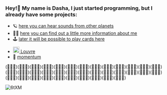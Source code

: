 ### Hey!👋 My name is Dasha, I just started programming, but I already have some projects:

* 🪐 [here you can hear sounds from other planets](https://dariamalina-drum-kit.netlify.app/)
* 🧝‍♀️ [here you can find out a little more information about me](https://dariamalina-cv.netlify.app/)
* 🕹 [later it will be possible to play cards here](https://dariamalina.github.io/memoji/)
* [<img src="https://img.icons8.com/ios/50/000000/louvre-pyramid.png" style='height:20px;margin-top:10px;'/> Louvre](https://dariamalina-museum-finish.netlify.app/)
* 🧦 [momentum](https://dariamalina-momentum.netlify.app/)

(ﾟｰﾟ)(ﾟｰﾟ)(ﾟｰﾟ)(ﾟｰﾟ)(ﾟｰﾟ)(ﾟｰﾟ)(ﾟｰﾟ)(ﾟｰﾟ)(ﾟｰﾟ)(ﾟｰﾟ)(ﾟｰﾟ)(ﾟｰﾟ)(ﾟｰﾟ)(ﾟｰﾟ)(ﾟｰﾟ)(ﾟｰﾟ)(ﾟｰﾟ)(ﾟｰﾟ)(ﾟｰﾟ)(ﾟｰﾟ)(ﾟｰﾟ)(ﾟｰﾟ)(ﾟｰﾟ)(ﾟｰﾟ)(ﾟｰﾟ)(ﾟｰﾟ)(ﾟｰﾟ)(ﾟｰﾟ)(ﾟｰﾟ)(ﾟｰﾟ)(ﾟｰﾟ)(ﾟｰﾟ)(ﾟｰﾟ)(ﾟｰﾟ)(ﾟｰﾟ)(ﾟｰﾟ)

![6tXM](https://user-images.githubusercontent.com/60240764/136259764-f61205fa-25ef-486c-85e5-d69a8f9c7c74.gif)
